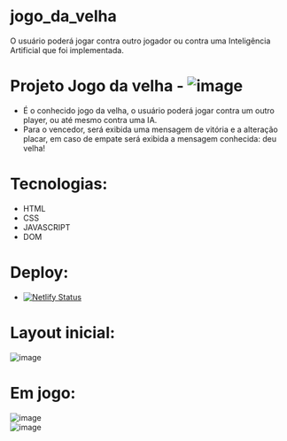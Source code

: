 # jogo_da_velha 
O usuário poderá jogar contra outro jogador ou contra uma Inteligência Artificial que foi implementada.

# Projeto Jogo da velha  -  ![image](https://img.shields.io/badge/-concluded-green)

- É o conhecido jogo da velha, o usuário poderá jogar contra um outro player, ou até mesmo contra uma IA. 
- Para o vencedor, será exibida uma mensagem de vitória e a alteração placar, em caso de empate será exibida a mensagem conhecida: deu velha!

# Tecnologias:
- HTML 
- CSS 
- JAVASCRIPT
- DOM

# Deploy:

- [![Netlify Status](https://api.netlify.com/api/v1/badges/ec38c6db-b76b-4ed7-a24d-3463aebc1c71/deploy-status)](https://app.netlify.com/sites/hashgg/deploys)

# Layout inicial:

![image](https://user-images.githubusercontent.com/100312812/206911292-a41311cf-1cf8-46e2-b89e-d90693c04fc1.png)

# Em jogo:

![image](https://user-images.githubusercontent.com/100312812/206911267-742d81dd-ffc0-4355-9b70-231f2c506b00.png)
<br>
![image](https://user-images.githubusercontent.com/100312812/206911496-d7d24e05-0035-47ad-a5e5-c4cadc19c8e8.png)

